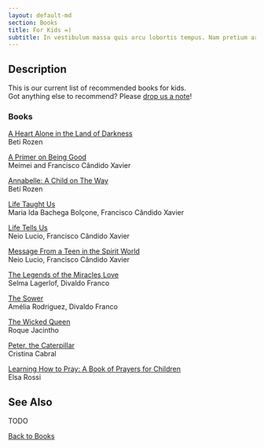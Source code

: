 ```yaml
---
layout: default-md
section: Books
title: For Kids =)
subtitle: In vestibulum massa quis arcu lobortis tempus. Nam pretium arcu in odio vulputate luctus.
---
```


## Description
This is our current list of recommended books for kids.  
Got anything else to recommend? Please [drop us a note](/contact)!

### Books
[A Heart Alone in the Land of Darkness](a-heart-alone-in-the-land-of-darkness)  
Beti Rozen  

[A Primer on Being Good](a-primer-on-being-good)  
Meimei and Francisco Cândido Xavier  

[Annabelle: A Child on The Way](annabelle-a-child-on-the-way)  
Beti Rozen  

[Life Taught Us](life-taught-us)  
Maria Ida Bachega Bolçone, Francisco Cândido Xavier  

[Life Tells Us](life-tells-us)  
Neio Lucio, Francisco Cândido Xavier  

[Message From a Teen in the Spirit World](message-from-a-teen)  
Neio Lucio, Francisco Cândido Xavier  

[The Legends of the Miracles Love](the-legends-of-the-miracles-love)  
Selma Lagerlof, Divaldo Franco  

[The Sower](the-sower)  
Amélia Rodriguez, Divaldo Franco  

[The Wicked Queen](the-wicked-queen)  
Roque Jacintho   

[Peter, the Caterpillar](peter-the-caterpillar)  
Cristina Cabral  

[Learning How to Pray: A Book of Prayers for Children](learning-how-to-pray)  
Elsa Rossi  

## See Also
TODO


<a href="/books" class="button">Back to Books</a>

